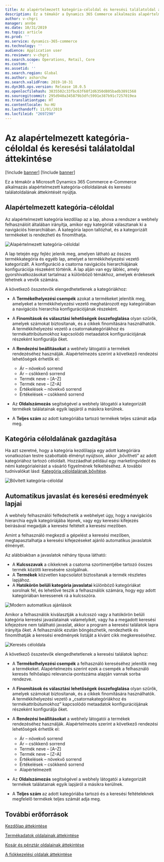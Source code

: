 ```yaml
---
title: Az alapértelmezett kategória-céloldal és keresési találatoldal áttekintése
description: Ez a témakör a Dynamics 365 Commerce alkalmazás alapértelmezett kategória-céloldalának és keresési találatoldalának áttekintését nyújtja
author: v-chgri
manager: annbe
ms.date: 10/31/2019
ms.topic: article
ms.prod: ''
ms.service: dynamics-365-commerce
ms.technology: ''
audience: Application user
ms.reviewer: v-chgri
ms.search.scope: Operations, Retail, Core
ms.custom: ''
ms.assetid: ''
ms.search.region: Global
ms.author: asharchw
ms.search.validFrom: 2019-10-31
ms.dyn365.ops.version: Release 10.0.5
ms.openlocfilehash: 3835502c33fbc63f68f2d6350d805badb3891568
ms.sourcegitcommit: 295d940a345879b3dfc5991e387b91c7257019ea
ms.translationtype: HT
ms.contentlocale: hu-HU
ms.lasthandoff: 11/01/2019
ms.locfileid: "2697290"
---
```

# <a name="overview-of-default-category-landing-page-and-search-results-page"></a>Az alapértelmezett kategória-céloldal és keresési találatoldal áttekintése

[!include [banner](includes/preview-banner.md)]
[!include [banner](includes/banner.md)]

Ez a témakör a Microsoft Dynamics 365 Commerce e-Commerce alkalmazás alapértelmezett kategória-céloldalának és keresési találatoldalának áttekintését nyújtja.

## <a name="default-category-landing-page"></a>Alapértelmezett kategória-céloldal

Az alapértelmezett kategória kezdőlap az a lap, ahova a rendszer a webhely felhasználóit általában irányítja, amikor egy kategóriát választanak ki a navigációs hierarchiában. A kategória lapon tallózhat, és a kategorizált termékeket is rendezheti és finomíthatja.

![Alapértelmezett kategória-céloldal](./media/SimpleCategoryLandingDressCategory.png)

A lap tetején egy fejléc jelenik meg, amelyen látható az összes termékkategória és egyéb lap, amelyet a termékkihelyezési vezető kategorizált. A konfiguráció a csatorna navigációs hierarchiájának konfigurációja részeként történik. A lap alján van egy lábléc, amely gyorshivatkozásokat tartalmaz a különböző témákhoz, amelyek érdekesek lehetnek a vevők számára.

A következő összetevők elengedhetetlenek a kategóriákhoz:

- A **Termékelhelyezési csempék** azokat a termékeket jelenítik meg, amelyeket a termékkihelyezési vezető meghatározott egy kategóriában a navigációs hierarchia konfigurációjának részeként.
- A **Finomítások és választási lehetőségek összefoglalása** olyan szűrők, amelyek számokat biztosítanak, és a cikkek finomítására használhatók. A termékkihelyezési vezető a csatornakategóriákhoz és termékattribútumokhoz kapcsolódó metaadatok konfigurációjának részeként konfigurálja őket.
- A **Rendezési beállításokat** a webhely látogatói a termékek rendezéséhez használják. Alapértelmezés szerint a következő rendezési lehetőségek érhetők el:

    - Ár – növekvő sorrend
    - Ár – csökkenő sorrend
    - Termék neve – \[A–Z\]
    - Termék neve – \[Z–A\]
    - Értékelések – növekvő sorrend
    - Értékelések – csökkenő sorrend

- Az **Oldalszámozás** segítségével a webhely látogatói a kategorizált termékek találatainak egyik lapjáról a másikra kerülnek.
- A **Teljes szám** az adott kategóriába tartozó termékek teljes számát adja meg.

## <a name="enrich-a-category-landing-page"></a>Kategória céloldalának gazdagítása

Ha azt szeretné, hogy a kategória kezdőlapja egy adott kategóriára vonatkozóan testre szabottabb élményt nyújtson, akkor „bővítheti” az adott kategóriához tartozó céloldalt. Hozzáadhat például egy marketingvideót és némi kategórialeírást a vásárló figyelmének felkeltéséhez. A további tudnivalókat lásd: [Kategória céloldalának bővítése](enrich-category-page.md).

![Bővített kategória-céloldal](./media/CategoryLandingPages.png)

## <a name="auto-suggest-and-search-results-pages"></a>Automatikus javaslat és keresési eredmények lapjai

A webhely felhasználói felfedezhetik a webhelyet úgy, hogy a navigációs hierarchia egyik kategóriájába lépnek, vagy egy keresési kifejezés beírásával megadják a keresési feltételt a keresési mezőben.

Amint a felhasználó megkezdi a gépelést a keresési mezőben, megtapasztalhatja a keresési kifejezéseket ajánló automatikus javaslatok élményét.

Az alábbiakban a javaslatok néhány típusa látható:

- A **Kulcsszavak** a cikkeknek a csatorna szortimentjébe tartozó összes termék közötti keresésére szolgálnak.
- A **Termékek** közvetlen kapcsolatot biztosítanak a termék részletes lapjához.
- A **Hatókörön belüli kategória javaslatai** különböző kategóriákat sorolnak fel, és lehetővé teszik a felhasználók számára, hogy egy adott kategóriában keressenek rá a kulcsszóra.

![Modern automatikus ajánlások](./media/ImmersiveAutoSuggestUX.png)

Amikor a felhasználók kiválasztják a kulcsszó vagy a hatókörön belüli kategória keresési javaslatainak valamelyikét, vagy ha a megadott keresési kifejezésre nem található javaslat, akkor a program a keresési találatok lapra irányítja őket. A felhasználók ezután böngészhetik, rendezhetik és finomíthatják a keresési eredmények listáját a kívánt cikk megkereséséhez.

![Keresés céloldala](./media/SearchLanding.png)

A következő összetevők elengedhetetlenek a keresési találatok laphoz:

- A **Termékelhelyezési csempék** a felhasználó kereséséhez jelenítik meg a termékeket. Alapértelmezés szerint ezek a csempék a felhasználó keresés felhőalapú relevancia-pontszáma alapján vannak sorba rendezve.
- A **Finomítások és választási lehetőségek összefoglalása** olyan szűrők, amelyek számokat biztosítanak, és a cikkek finomítására használhatók. A termékkihelyezési vezető a „csatornakategóriákhoz és termékattribútumokhoz” kapcsolódó metaadatok konfigurációjának részeként konfigurálja őket.
- A **Rendezési beállításokat** a webhely látogatói a termékek rendezéséhez használják. Alapértelmezés szerint a következő rendezési lehetőségek érhetők el:

    - Ár – növekvő sorrend
    - Ár – csökkenő sorrend
    - Termék neve – \[A–Z\]
    - Termék neve – \[Z–A\]
    - Értékelések – növekvő sorrend
    - Értékelések – csökkenő sorrend
    - Alapértelmezett

- Az **Oldalszámozás** segítségével a webhely látogatói a kategorizált termékek találatainak egyik lapjáról a másikra kerülnek.
- A **Teljes szám** az adott kategóriába tartozó és a keresési feltételeknek megfelelő termékek teljes számát adja meg.

## <a name="additional-resources"></a>További erőforrások

[Kezdőlap áttekintése](quick-tour-home-page.md)

[Termékadatok oldalainak áttekintése](quick-tour-pdp.md)

[Kosár és pénztár oldalainak áttekintése](quick-tour-cart-checkout.md)

[A fiókkezelési oldalak áttekintése](quick-tour-account-management.md)

